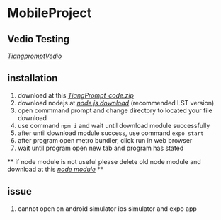 # MobileProject

## Vedio Testing

*[TiangpromptVedio](https://youtu.be/Jfnfb_UXRSI)*

## installation

1. download at this *[TiangPrompt_code.zip](https://github.com/panupongth148/MobileProject/releases/tag/demo)*
2. download nodejs at *[node js download](https://nodejs.org/en/)* (recommended LST version)
3. open commmand prompt and change directory to located your file download
4. use command ``` npm i ``` and wait until download module successfully
5. after until download module success, use command ``` expo start ```
6. after program open metro bundler, click run in web browser
7. wait until program open new tab and program has stated

** if node module is not useful please delete old node module and download at this *[node module](https://drive.google.com/file/d/1FdtqZJhUgFtvxIBjB8vkNn5yCtp9Qssc/view?usp=sharing)* **

## issue

1. cannot open on android simulator ios simulator and expo app
